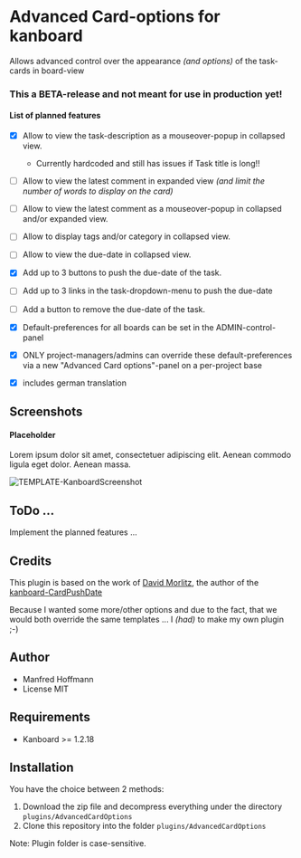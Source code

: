 Advanced Card-options for kanboard
==================================

Allows advanced control over the appearance _(and options)_ of the task-cards in board-view

### This a BETA-release and not meant for use in production yet!

#### List of planned features
- [x] Allow to view the task-description as a mouseover-popup in collapsed view.
  - Currently hardcoded and still has issues if Task title is long!!
- [ ] Allow to view the latest comment in expanded view _(and limit the number of words to display on the card)_
- [ ] Allow to view the latest comment as a mouseover-popup in collapsed and/or expanded view.
- [ ] Allow to display tags and/or category in collapsed view.
- [ ] Allow to view the due-date in collapsed view.
- [x] Add up to 3 buttons to push the due-date of the task.
- [ ] Add up to 3 links in the task-dropdown-menu to push the due-date
- [ ] Add a button to remove the due-date of the task.
- [x] Default-preferences for all boards can be set in the ADMIN-control-panel
- [x] ONLY project-managers/admins can override these default-preferences via a new "Advanced Card options"-panel on a per-project base
- [x] includes german translation


Screenshots
-----------

#### Placeholder
Lorem ipsum dolor sit amet, consectetuer adipiscing elit. Aenean commodo ligula eget dolor. Aenean massa.

![TEMPLATE-KanboardScreenshot](https://user-images.githubusercontent.com/48651533/115109569-dc8b3500-9f76-11eb-98c6-341d3cc56df9.png)



ToDo ...
--------
Implement the planned features ...


Credits
-------
This plugin is based on the work of [David Morlitz](https://github.com/dmorlitz), the author of the [kanboard-CardPushDate](https://github.com/dmorlitz/kanboard-CardPushDate)

Because I wanted some more/other options and due to the fact, that we would both override the same templates ... I _(had)_ to make my own plugin ;-)

Author
------

- Manfred Hoffmann
- License MIT

Requirements
------------

- Kanboard >= 1.2.18

Installation
------------

You have the choice between 2 methods:

1. Download the zip file and decompress everything under the directory `plugins/AdvancedCardOptions`
2. Clone this repository into the folder `plugins/AdvancedCardOptions`

Note: Plugin folder is case-sensitive.
